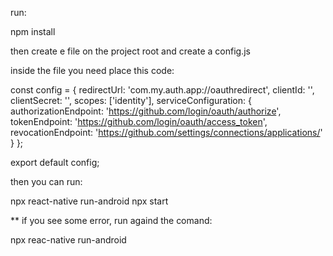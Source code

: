 run:

npm install

then create e file on the project root and create a config.js

inside the file you need place this code:

const config = {
  redirectUrl: 'com.my.auth.app://oauthredirect',
  clientId: '<project-id>',
  clientSecret: '<project-secret>',
  scopes: ['identity'],
  serviceConfiguration: {
    authorizationEndpoint: 'https://github.com/login/oauth/authorize',
    tokenEndpoint: 'https://github.com/login/oauth/access_token',
    revocationEndpoint:
        'https://github.com/settings/connections/applications/<project-id>'
  }
};

export default config;


then you can run:

npx react-native run-android
npx start

** if you see some error, run againd the comand:

npx reac-native run-android
